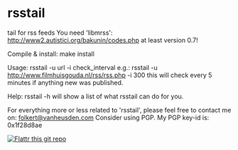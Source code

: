 rsstail
=======

tail for rss feeds
You need 'libmrss':
	http://www2.autistici.org/bakunin/codes.php
at least version 0.7!

Compile & install:
make install

Usage:
rsstail -u url -i check_interval
e.g.:
rsstail -u http://www.filmhuisgouda.nl/rss/rss.php -i 300
this will check every 5 minutes if anything new was published.

Help:
rsstail -h
will show a list of what rsstail can do for you.


For everything more or less related to 'rsstail', please feel free
to contact me on: folkert@vanheusden.com
Consider using PGP. My PGP key-id is: 0x1f28d8ae

[![Flattr this git repo](http://api.flattr.com/button/flattr-badge-large.png)](https://flattr.com/submit/auto?user_id=flok&url=https://github.com/flok99/rsstail&title=rsstail&language=&tags=github&category=software)

